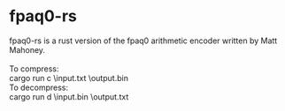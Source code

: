 # fpaq0-rs

fpaq0-rs is a rust version of the fpaq0 arithmetic encoder written by Matt Mahoney.<br>
<br>
To compress:<br>
cargo run c \input.txt \output.bin<br>
To decompress:<br>
cargo run d \input.bin \output.txt<br>
